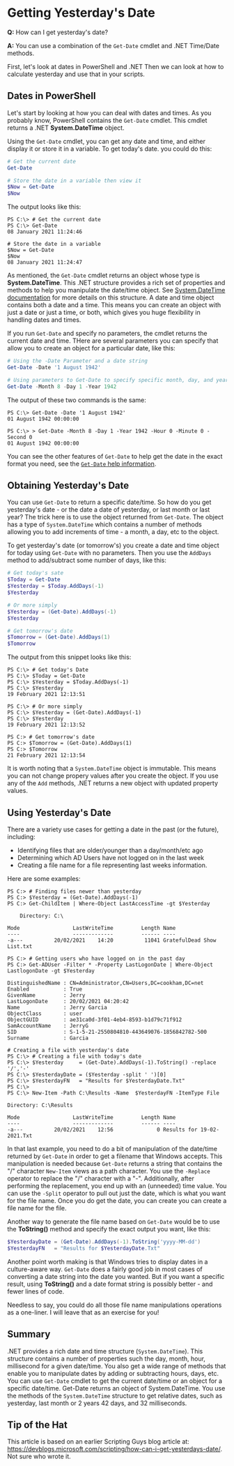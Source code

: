# Getting Yesterday's Date

**Q:** How can I get yesterday's date?

**A:** You can use a combination of the `Get-Date` cmdlet and .NET Time/Date methods.

First, let's look at dates in PowerShell and .NET
Then we can look at how to calculate yesterday and use that in your scripts.

## Dates in PowerShell

Let's start by looking at how you can deal with dates and times.
As you probably know, PowerShell contains the `Get-Date` cmdlet.
This cmdlet returns a .NET **System.DateTime** object.

Using the `Get-Date` cmdlet, you can get any date and time, and either display it or store it in a variable. 
To get today's date. you could do this:

```powershell
# Get the current date
Get-Date

# Store the date in a variable then view it
$Now = Get-Date
$Now
```

The output looks like this:

```powershell-console
PS C:\> # Get the current date
PS C:\> Get-Date
08 January 2021 11:24:46

# Store the date in a variable
$Now = Get-Date
$Now
08 January 2021 11:24:47
```

As mentioned, the `Get-Date` cmdlet returns an object whose type is **System.DateTime**.
This .NET structure provides a rich set of properties and methods to help you manipulate the date/time object.
See [System.DateTime documentation](https://docs.microsoft.com/dotnet/api/system.datetime) for more details on this structure.
A date and time object contains both a date and a time.
This means you can create an object with just a date or just a time, or both, which gives you huge flexibility in handling dates and times.

If you run `Get-Date` and specify no parameters, the cmdlet returns the current date and time.
THere are several parameters you can specify that allow you to create an object for a particular date, like this:

```powershell
# Using the -Date Parameter and a date string
Get-Date -Date '1 August 1942'

# Using parameters to Get-Date to specify specific month, day, and year independently.
Get-Date -Month 8 -Day 1 -Year 1942
```

The output of these two commands is the same:

```powershell-console
PS C:\> Get-Date -Date '1 August 1942'
01 August 1942 00:00:00

PS C:\> > Get-Date -Month 8 -Day 1 -Year 1942 -Hour 0 -Minute 0 -Second 0
01 August 1942 00:00:00
```

You can see the other features of `Get-Date` to help get the date in the exact format you need, see the [`Get-Date` help information](https://docs.microsoft.com/powershell/module/microsoft.powershell.utility/get-date?view=powershell-7.1).

## Obtaining Yesterday's Date

You can use `Get-Date` to return a specific date/time.
So how do you get yesterday's date - or the date a date of yesterday, or last month or last year?
The trick here is to use the object returned from `Get-Date`.
The object has a type of `System.DateTime` which contains a number of methods allowing you to add increments of time - a month, a day, etc to the object.

To get yesterday's date (or tomorrow's) you create a date and time object for today using `Get-Date` with no parameters.
Then you use the ``AddDays`` method to add/subtract some number of days, like this:

```powershell
# Get today's sate
$Today = Get-Date
$Yesterday = $Today.AddDays(-1)
$Yesterday

# Or more simply
$Yesterday = (Get-Date).AddDays(-1)
$Yesterday

# Get tomorrow's date
$Tomorrow = (Get-Date).AddDays(1)
$Tomorrow
```

The output from this snippet looks like this:

```powershell-console
PS C:\> # Get today's Date
PS C:\> $Today = Get-Date
PS C:\> $Yesterday = $Today.AddDays(-1)
PS C:\> $Yesterday
19 February 2021 12:13:51

PS C:\> # Or more simply
PS C:\> $Yesterday = (Get-Date).AddDays(-1)
PS C:\> $Yesterday
19 February 2021 12:13:52

PS C:> # Get tomorrow's date
PS C:> $Tomorrow = (Get-Date).AddDays(1)
PS C:> $Tomorrow
21 February 2021 12:13:54
```
It is worth noting that a `System.DateTime` object is immutable.
This means you can not change propery values after you create the object.
If you use any of the `Add` methods, .NET returns a new object with updated property values. 

## Using Yesterday's Date

There are a variety use cases for getting a date in the past (or the future), including:

* Identifying files that are older/younger than a day/month/etc ago
* Determining which AD Users have not logged on in the last week
* Creating a file name for a file representing last weeks information.

Here are some examples:

```powershell-console
PS C:> # Finding files newer than yesterday
PS C:> $Yesterday = (Get-Date).AddDays(-1)
PS C:> Get-ChildItem | Where-Object LastAccessTime -gt $Yesterday

    Directory: C:\
    
Mode                 LastWriteTime         Length Name
----                 -------------         ------ ----
-a---          20/02/2021    14:20          11041 GratefulDead Show List.txt

PS C:> # Getting users who have logged on in the past day
PS C:> Get-ADUser -Filter * -Property LastLogonDate | Where-Object LastlogonDate -gt $Yesterday

DistinguishedName : CN=Administrator,CN=Users,DC=cookham,DC=net
Enabled           : True
GivenName         : Jerry
LastLogonDate     : 20/02/2021 04:20:42
Name              : Jerry Garcia
ObjectClass       : user
ObjectGUID        : ae31ca0d-3f01-4eb4-8593-b1d79c71f912
SamAccountName    : JerryG
SID               : S-1-5-21-2550804810-443649076-1856842782-500
Surname           : Garcia

# Creating a file with yesterday's date
PS C:\> # Creating a file with today's date
PS C:\> $Yesterday     = (Get-Date).AddDays(-1).ToString() -replace '/','-'
PS C:\> $YesterdayDate = ($Yesterday -split ' ')[0]
PS C:\> $YesterdayFN   = "Results for $YesterdayDate.Txt"
PS C:\> 
PS C:\> New-Item -Path C:\Results -Name  $YesterdayFN -ItemType File

Directory: C:\Results

Mode                 LastWriteTime         Length Name
----                 -------------         ------ ----
-a---          20/02/2021    12:56              0 Results for 19-02-2021.Txt
```

In that last example, you need to do a bit of manipulation of the date/time returned by `Get-Date` in order to get a filename that Windows accepts.
This manipulation is needed because `Get-Date` returns a string that contains the "/" character `New-Item` views as a path character.
You use the `-Replace` operator to replace the "/" character with a "-".
Additionally, after performing the replacement, you end up with an (unneeded) time value.
You can use the `-Split` operator to pull out just the date, which is what you want for the file name.
Once you do get the date, you can create you can create a file name for the file.

Another way to generate the file name based on `Get-Date` would be to use the **ToString()** method and specify the exact output you want, like this:

```powershell
$YesterdayDate = (Get-Date).AddDays(-1).ToString('yyyy-MM-dd')         
$YesterdayFN   = "Results for $YesterdayDate.Txt"
```

Another point worth making is that Windows tries to display dates in a culture-aware way.
`Get-Date` does a fairly good job in most cases of converting a date string into the date you wanted.
But if you want a specific result, using **ToString()** and a date format string is possibly better - and fewer lines of code.

Needless to say, you could do all those file name manipulations operations as a one-liner.
I will leave that as an exercise for you!

## Summary

.NET provides a rich date and time structure (`System.DateTime`).
This structure contains a number of properties such the day, month, hour, millisecond for a given date/time.
You also get a wide range of methods that enable you to manipulate dates by adding or subtracting hours, days, etc.
You can use `Get-Date` cmdlet to get the current date/time or an object for a specific date/time.
Get-Date returns an object of System.DateTime.
You use the methods of the `System.DateTime` structure to get relative dates, such as yesterday, last month or 2 years 42 days, and 32 milliseconds.

## Tip of the Hat

This article is based on an earlier Scripting Guys blog article at: <https://devblogs.microsoft.com/scripting/how-can-i-get-yesterdays-date/>.
Not sure who wrote it.
